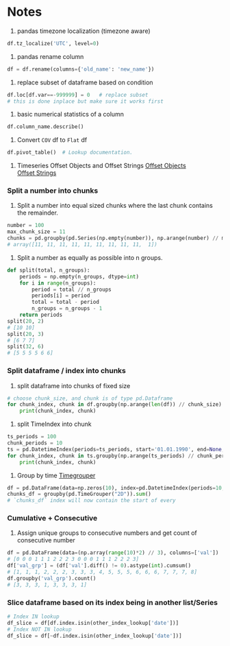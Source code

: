 # Notes

1. pandas timezone localization (timezone aware)
```python
df.tz_localize('UTC', level=0)
```

1. pandas rename column
```python
df = df.rename(columns={'old_name': 'new_name'})
```

1. replace subset of dataframe based on condition
```python
df.loc[df.var==-999999] = 0   # replace subset
# this is done inplace but make sure it works first
```

1. basic numerical statistics of a column
```python
df.column_name.describe()
```

1. Convert `COV` df to `Flat` df
```python
df.pivot_table()  # Lookup documentation.
```

1. Timeseries Offset Objects and Offset Strings
[Offset Objects](http://pandas.pydata.org/pandas-docs/stable/timeseries.html#dateoffset-objects)  
[Offset Strings](http://pandas.pydata.org/pandas-docs/stable/timeseries.html#timeseries-offset-aliases)

### Split a number into chunks
1. Split a number into equal sized chunks where the last chunk contains the remainder.
```python
number = 100
max_chunk_size = 11
chunks = pd.groupby(pd.Series(np.empty(number)), np.arange(number) // max_chunk_size).count().values
# array([11, 11, 11, 11, 11, 11, 11, 11, 11,  1])
```

1. Split a number as equally as possible into n groups.
```python
def split(total, n_groups):
    periods = np.empty(n_groups, dtype=int)
    for i in range(n_groups):
        period = total // n_groups
        periods[i] = period
        total = total - period
        n_groups = n_groups - 1
    return periods
split(20, 2)
# [10 10]
split(20, 3)
# [6 7 7]
split(32, 6)
# [5 5 5 5 6 6]
```

### Split dataframe / index into chunks
1. split dataframe into chunks of fixed size
```python
# choose chunk_size, and chunk is of type pd.Dataframe
for chunk_index, chunk in df.groupby(np.arange(len(df)) // chunk_size):
    print(chunk_index, chunk)
```

1. split TimeIndex into chunk
```python
ts_periods = 100
chunk_periods = 10
ts = pd.DatetimeIndex(periods=ts_periods, start='01.01.1990', end=None, freq='1D')
for chunk_index, chunk in ts.groupby(np.arange(ts_periods) // chunk_periods).iteritems():
    print(chunk_index, chunk)
```

1. Group by time [Timegrouper](http://stackoverflow.com/questions/26646191/pandas-groupby-month-and-year)
```python
df = pd.DataFrame(data=np.zeros(10), index=pd.DatetimeIndex(periods=10, start='01.01.1990', end=None, freq='1D'))
chunks_df = groupby(pd.TimeGrouper("2D")).sum()
# `chunks_df` index will now contain the start of every
```

### Cumulative + Consecutive
1. Assign unique groups to consecutive numbers and get count of consecutive number
```python
df = pd.DataFrame(data=(np.array(range(10)*2) // 3), columns=['val'])
# [0 0 0 1 1 1 2 2 2 3 0 0 0 1 1 1 2 2 2 3]
df['val_grp'] = (df['val'].diff() != 0).astype(int).cumsum()
# [1, 1, 1, 2, 2, 2, 3, 3, 3, 4, 5, 5, 5, 6, 6, 6, 7, 7, 7, 8]
df.groupby('val_grp').count()
# [3, 3, 3, 1, 3, 3, 3, 1]
```


### Slice dataframe based on its index being in another list/Series
```python
# Index IN lookup
df_slice = df[df.index.isin(other_index_lookup['date'])]
# Index NOT IN lookup
df_slice = df[~df.index.isin(other_index_lookup['date'])]
```
